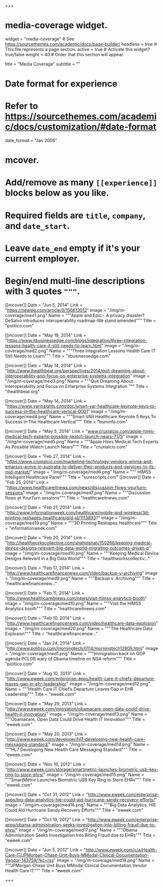 +++
# media-coverage widget.
widget = "media-coverage"  # See https://sourcethemes.com/academic/docs/page-builder/
headless = true  # This file represents a page section.
active = true  # Activate this widget? true/false
weight = 40  # Order that this section will appear.

title = "Media Coverage"
subtitle = ""

# Date format for experience
#   Refer to https://sourcethemes.com/academic/docs/customization/#date-format
date_format = "Jan 2006"

# mcover.
#   Add/remove as many `[[experience]]` blocks below as you like.
#   Required fields are `title`, `company`, and `date_start`.
#   Leave `date_end` empty if it's your current employer.
#   Begin/end multi-line descriptions with 3 quotes `"""`.


[[mcover]]
  Date = "Jun 5, 2014"
  Link = "https://newsle.com/article/0/156613012"
  image = "/img/m-coverage/med1.png"
  Name = """Apple and Epic:- A privacy disaster?DeSalvo introduces interoperability roadmap-We stand amended"""
  Title = "politico.com"

[[mcover]]
  Date = "May 19, 2014"
  Link = "https://www.itbusinessedge.com/blogs/integration/three-integration-lessons-health-care-it-still-needs-to-learn.html"
  image = "/img/m-coverage/med2.png"
  Name = """Three Integration Lessons Health Care IT Still Needs to Learn"""
  Title = "itbusinessedge.com"

[[mcover]]
  Date = "May 14, 2014"
  Link = "http://www.ihealthbeat.org/perspectives/2014/quit-dreaming-about-interoperability-and-focus-on-enterprise-systems-integration"
  image = "/img/m-coverage/med3.png"
  Name = """Quit Dreaming About Interoperability and Focus on Enterprise Systems Integration """
  Title = "ihealthbeat.org"

[[mcover]]
  Date = "May 14, 2014"
  Link = "https://www.varinsights.com/doc/smart-var-healthcare-keynote-keys-to-success-in-the-healthcare-vertical-0001"
  image = "/img/m-coverage/med4.png"
  Name = """Smart VAR Healthcare Keynote 5 Keys To Success In The Healthcare Vertical"""
  Title = "bsminfo.com"

[[mcover]]
  Date = "May 5, 2014"
  Link = "www.cruxialcio.com/apple-hires-medical-tech-experts-possible-iwatch-launch-nears-7175"
  image = "/img/m-coverage/med5.png"
  Name = """Apple Hires Medical Tech Experts As Possible iWatch Launch Nears"""
  Title = "cruxialcio.com"

[[mcover]]
  Date = "Feb 27, 2014"
  Link = "https://www.cruxialcio.com/marketing-technology-vendors-emma-and-emarsys-arrive-in-australia-to-deliver-their-products-and-services-to-its-mid-market/"
  image = "/img/m-coverage/med6.png"
  Name = """ HIMSS Intelligent Healthcare Panel"""
  Title = "surescripts.com"
[[mcover]]
  Date = "Feb 25, 2014"
  Link = "https://www.healthcareitnews.com/news/discussion-flows-yourturn-sessions"
  image = "/img/m-coverage/med7.png"
  Name = """Discussion flows at YourTurn sessions"""
  Title = "healthcareitnews.com"

[[mcover]]
  Date = "Feb 21, 2014"
  Link = "http://www.informationweek.com/healthcare/mobile-and-wireless/3d-printing-reshapes-healthcare/d/d-id/1113893?"
  image = "/img/m-coverage/med19.png"
  Name = """3D Printing Reshapes Healthcare"""
  Title = "informationweek.com"

[[mcover]]
  Date = "Feb 20, 2014"
  Link = "http://healthworkscollective.com/shahidshah/150266/keeping-medical-device-designs-relevant-big-data-world-migrating-outcomes-driven-p"
  image = "/img/m-coverage/med10.png"
  Name = """Keeping Medical Device Designs Relevant in a Big Data World"""
  Title = "healthworkscollectiv..."

[[mcover]]
  Date = "Feb 17, 2014"
  Link = "http://www.healthcarefinancenews.com/video/backup-v-archiving"
  image = "/img/m-coverage/med9.png"
  Name = """Backup v. Archiving"""
  Title = "healthcarefinancenew..."

[[mcover]]
  Date = "Feb 11, 2014"
  Link = "http://www.healthcareitnews.com/news/visit-himss-analytics-booth"
  image = "/img/m-coverage/med10.png"
  Name = """Visit the HIMSS Analytics booth"""
  Title = "healthcareitnews.com"

[[mcover]]
  Date = "Feb 10, 2014"
  Link = "http://www.healthcarefinancenews.com/video/healthcare-data-explosion"
  image = "/img/m-coverage/med20.png"
  Name = """The Healthcare Data Explosion"""
  Title = "healthcarefinancenew..."

[[mcover]]
  Date = "Jan 24, 2014"
  Link = "http://www.politico.com/morningtech/0114/morningtech12809.html"
  image = "/img/m-coverage/med1.png"
  Name = """Immigration back on GOP agenda PCLOB wary of Obama timeline on NSA reform"""
  Title = "politico.com"

[[mcover]]
  Date = "Aug 10, 2013"
  Link = "http://www.eweek.com/enterprise-apps/health-care-it-chiefs-departure-leaves-gap-in-ehr-leadership/"
  image = "/img/m-coverage/med12.png"
  Name = """Health Care IT Chief’s Departure Leaves Gap in EHR Leadership"""
  Title = "eweek.com"

[[mcover]]
  Date = "May 29, 2013"
  Link = "http://www.eweek.com/innovation/obamacare-open-data-could-drive-health-it-innovation/"
  image = "/img/m-coverage/med13.png"
  Name = """Obamacare, Open Data Could Drive Health IT Innovation"""
  Title = "eweek.com"

[[mcover]]
  Date = "May 20, 2013"
  Link = "http://www.eweek.com/developer/hl7-developing-new-health-care-messaging-standard/"
  image = "/img/m-coverage/med14.png"
  Name = """HL7 Developing New Health Care Messaging Standard"""
  Title = "eweek.com"

[[mcover]]
  Date = "Nov 16, 2012"
  Link = "http://www.eweek.com/storage/smartmetric-launches-biometric-usb-key-ring-to-store-ehrs/"
  image = "/img/m-coverage/med15.png"
  Name = """SmartMetric Launches Biometric USB Key Ring to Store EHRs"""
  Title = "eweek.com"

[[mcover]]
  Date = "Oct 31, 2012"
  Link = "http://www.eweek.com/enterprise-apps/big-data-analytics-hie-could-aid-hurricane-sandy-recovery-efforts/"
  image = "/img/m-coverage/med16.png"
  Name = """Big Data Analytics, HIE Could Aid Hurricane Sandy Recovery Efforts"""
  Title = "eweek.com"

[[mcover]]
  Date = "Oct 19, 2012"
  Link = "http://www.eweek.com/enterprise-apps/obama-administration-seeks-investigation-into-billing-fraud-due-to-ehrs/"
  image = "/img/m-coverage/med17.png"
  Name = """Obama Administration Seeks Investigation Into Billing Fraud due to EHRs"""
  Title = "eweek.com"

[[mcover]]
  Date = "Jun 5, 2012"
  Link = "http://www.eweek.com/c/a/Health-Care-IT/JPMorgan-Chase-Unit-Buys-MModal-Clinical-Documentation-Vendor-143759/?kc=rss"
  image = "/img/m-coverage/med18.png"
  Name = """JPMorgan Chase Unit Buys MModal Clinical Documentation Vendor Health Care IT"""
  Title = "eweek.com"

+++

